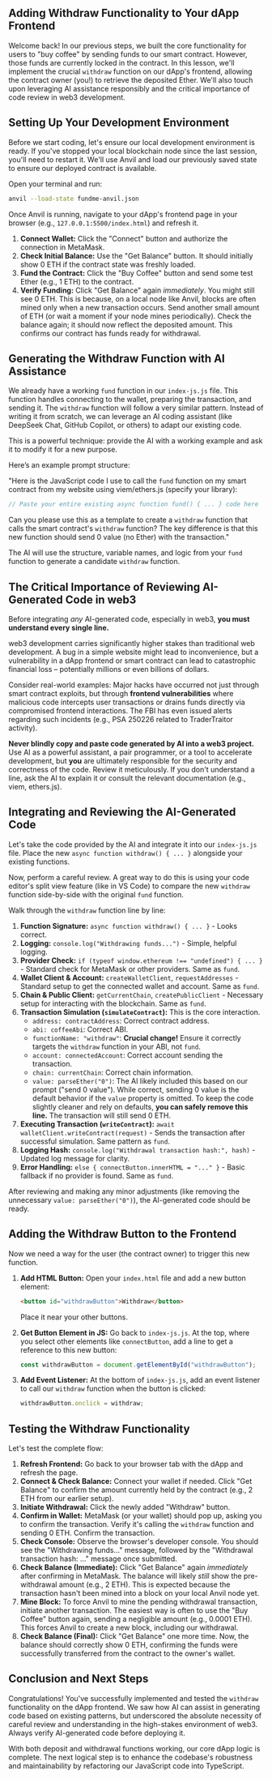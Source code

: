 ## Adding Withdraw Functionality to Your dApp Frontend

Welcome back! In our previous steps, we built the core functionality for users to "buy coffee" by sending funds to our smart contract. However, those funds are currently locked in the contract. In this lesson, we'll implement the crucial `withdraw` function on our dApp's frontend, allowing the contract owner (you!) to retrieve the deposited Ether. We'll also touch upon leveraging AI assistance responsibly and the critical importance of code review in web3 development.

## Setting Up Your Development Environment

Before we start coding, let's ensure our local development environment is ready. If you've stopped your local blockchain node since the last session, you'll need to restart it. We'll use Anvil and load our previously saved state to ensure our deployed contract is available.

Open your terminal and run:

```bash
anvil --load-state fundme-anvil.json
```

Once Anvil is running, navigate to your dApp's frontend page in your browser (e.g., `127.0.0.1:5500/index.html`) and refresh it.

1.  **Connect Wallet:** Click the "Connect" button and authorize the connection in MetaMask.
2.  **Check Initial Balance:** Use the "Get Balance" button. It should initially show 0 ETH if the contract state was freshly loaded.
3.  **Fund the Contract:** Click the "Buy Coffee" button and send some test Ether (e.g., 1 ETH) to the contract.
4.  **Verify Funding:** Click "Get Balance" again *immediately*. You might still see 0 ETH. This is because, on a local node like Anvil, blocks are often mined only when a new transaction occurs. Send another small amount of ETH (or wait a moment if your node mines periodically). Check the balance again; it should now reflect the deposited amount. This confirms our contract has funds ready for withdrawal.

## Generating the Withdraw Function with AI Assistance

We already have a working `fund` function in our `index-js.js` file. This function handles connecting to the wallet, preparing the transaction, and sending it. The `withdraw` function will follow a very similar pattern. Instead of writing it from scratch, we can leverage an AI coding assistant (like DeepSeek Chat, GitHub Copilot, or others) to adapt our existing code.

This is a powerful technique: provide the AI with a working example and ask it to modify it for a new purpose.

Here’s an example prompt structure:

"Here is the JavaScript code I use to call the `fund` function on my smart contract from my website using viem/ethers.js (specify your library):

```javascript
// Paste your entire existing async function fund() { ... } code here
```

Can you please use this as a template to create a `withdraw` function that calls the smart contract's `withdraw` function? The key difference is that this new function should send 0 value (no Ether) with the transaction."

The AI will use the structure, variable names, and logic from your `fund` function to generate a candidate `withdraw` function.

## The Critical Importance of Reviewing AI-Generated Code in web3

Before integrating *any* AI-generated code, especially in web3, **you must understand every single line.**

web3 development carries significantly higher stakes than traditional web development. A bug in a simple website might lead to inconvenience, but a vulnerability in a dApp frontend or smart contract can lead to catastrophic financial loss – potentially millions or even billions of dollars.

Consider real-world examples: Major hacks have occurred not just through smart contract exploits, but through **frontend vulnerabilities** where malicious code intercepts user transactions or drains funds directly via compromised frontend interactions. The FBI has even issued alerts regarding such incidents (e.g., PSA 250226 related to TraderTraitor activity).

**Never blindly copy and paste code generated by AI into a web3 project.** Use AI as a powerful assistant, a pair programmer, or a tool to accelerate development, but **you** are ultimately responsible for the security and correctness of the code. Review it meticulously. If you don't understand a line, ask the AI to explain it or consult the relevant documentation (e.g., viem, ethers.js).

## Integrating and Reviewing the AI-Generated Code

Let's take the code provided by the AI and integrate it into our `index-js.js` file. Place the new `async function withdraw() { ... }` alongside your existing functions.

Now, perform a careful review. A great way to do this is using your code editor's split view feature (like in VS Code) to compare the new `withdraw` function side-by-side with the original `fund` function.

Walk through the `withdraw` function line by line:

1.  **Function Signature:** `async function withdraw() { ... }` - Looks correct.
2.  **Logging:** `console.log("Withdrawing funds...")` - Simple, helpful logging.
3.  **Provider Check:** `if (typeof window.ethereum !== "undefined") { ... }` - Standard check for MetaMask or other providers. Same as `fund`.
4.  **Wallet Client & Account:** `createWalletClient`, `requestAddresses` - Standard setup to get the connected wallet and account. Same as `fund`.
5.  **Chain & Public Client:** `getCurrentChain`, `createPublicClient` - Necessary setup for interacting with the blockchain. Same as `fund`.
6.  **Transaction Simulation (`simulateContract`):** This is the core interaction.
    *   `address: contractAddress`: Correct contract address.
    *   `abi: coffeeAbi`: Correct ABI.
    *   `functionName: "withdraw"`: **Crucial change!** Ensure it correctly targets the `withdraw` function in your ABI, not `fund`.
    *   `account: connectedAccount`: Correct account sending the transaction.
    *   `chain: currentChain`: Correct chain information.
    *   `value: parseEther("0")`: The AI likely included this based on our prompt ("send 0 value"). While correct, sending 0 value is the default behavior if the `value` property is omitted. To keep the code slightly cleaner and rely on defaults, **you can safely remove this line.** The transaction will still send 0 ETH.
7.  **Executing Transaction (`writeContract`):** `await walletClient.writeContract(request)` - Sends the transaction after successful simulation. Same pattern as `fund`.
8.  **Logging Hash:** `console.log("Withdrawal transaction hash:", hash)` - Updated log message for clarity.
9.  **Error Handling:** `else { connectButton.innerHTML = "..." }` - Basic fallback if no provider is found. Same as `fund`.

After reviewing and making any minor adjustments (like removing the unnecessary `value: parseEther("0")`), the AI-generated code should be ready.

## Adding the Withdraw Button to the Frontend

Now we need a way for the user (the contract owner) to trigger this new function.

1.  **Add HTML Button:** Open your `index.html` file and add a new button element:
    ```html
    <button id="withdrawButton">Withdraw</button>
    ```
    Place it near your other buttons.

2.  **Get Button Element in JS:** Go back to `index-js.js`. At the top, where you select other elements like `connectButton`, add a line to get a reference to this new button:
    ```javascript
    const withdrawButton = document.getElementById("withdrawButton");
    ```

3.  **Add Event Listener:** At the bottom of `index-js.js`, add an event listener to call our `withdraw` function when the button is clicked:
    ```javascript
    withdrawButton.onclick = withdraw;
    ```

## Testing the Withdraw Functionality

Let's test the complete flow:

1.  **Refresh Frontend:** Go back to your browser tab with the dApp and refresh the page.
2.  **Connect & Check Balance:** Connect your wallet if needed. Click "Get Balance" to confirm the amount currently held by the contract (e.g., 2 ETH from our earlier setup).
3.  **Initiate Withdrawal:** Click the newly added "Withdraw" button.
4.  **Confirm in Wallet:** MetaMask (or your wallet) should pop up, asking you to confirm the transaction. Verify it's calling the `withdraw` function and sending 0 ETH. Confirm the transaction.
5.  **Check Console:** Observe the browser's developer console. You should see the "Withdrawing funds..." message, followed by the "Withdrawal transaction hash: ..." message once submitted.
6.  **Check Balance (Immediate):** Click "Get Balance" again *immediately* after confirming in MetaMask. The balance will likely *still* show the pre-withdrawal amount (e.g., 2 ETH). This is expected because the transaction hasn't been mined into a block on your local Anvil node yet.
7.  **Mine Block:** To force Anvil to mine the pending withdrawal transaction, initiate another transaction. The easiest way is often to use the "Buy Coffee" button again, sending a negligible amount (e.g., 0.0001 ETH). This forces Anvil to create a new block, including our withdrawal.
8.  **Check Balance (Final):** Click "Get Balance" one more time. Now, the balance should correctly show 0 ETH, confirming the funds were successfully transferred from the contract to the owner's wallet.

## Conclusion and Next Steps

Congratulations! You've successfully implemented and tested the `withdraw` functionality on the dApp frontend. We saw how AI can assist in generating code based on existing patterns, but underscored the absolute necessity of careful review and understanding in the high-stakes environment of web3. Always verify AI-generated code before deploying it.

With both deposit and withdrawal functions working, our core dApp logic is complete. The next logical step is to enhance the codebase's robustness and maintainability by refactoring our JavaScript code into TypeScript.
